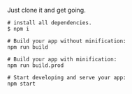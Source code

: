 Just clone it and get going.

```
# install all dependencies.
$ npm i

# Build your app without minification: 
npm run build

# Build your app with minification: 
npm run build.prod

# Start developing and serve your app:
npm start

```